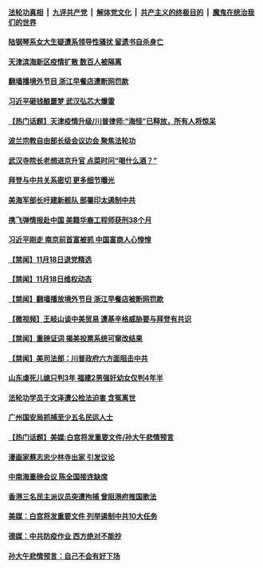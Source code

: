 

####  [法轮功真相](../../../../basic/blob/master/README.md?t=11192331) &nbsp;|&nbsp; [九评共产党](../../../../9ping.md/blob/master/README.md?t=11192331) &nbsp;|&nbsp; [解体党文化](../../../../jtdwh.md/blob/master/README.md?t=11192331)  &nbsp;|&nbsp; [共产主义的终极目的](../../../../gczydzjmd.md/blob/master/README.md?t=11192331) &nbsp;|&nbsp; [魔鬼在统治我们的世界](../../../../mgztzwmdsj.md/blob/master/README.md?t=11192331) 

#### [陆钢琴系女大生疑遭系领导性骚扰 留遗书自杀身亡](../pages/prog204/a102990710.md?t=11192331) 

#### [天津滨海新区疫情扩散 数百人被隔离](../pages/prog204/a102990652.md?t=11192331) 

#### [翻墙播境外节目 浙江早餐店遭断网罚款](../pages/prog204/a102990632.md?t=11192331) 

#### [习近平砸钱酿噩梦 武汉弘芯大爆雷](../pages/prog204/a102990622.md?t=11192331) 

#### [【热门话题】天津疫情升级/川普律师:“海怪”已释放，所有人将惊呆](../pages/prog204/a102990593.md?t=11192331) 

#### [波兰宗教自由部长级会议边会 聚焦法轮功](../pages/prog204/a102990574.md?t=11192331) 

#### [武汉寺院长老想进京升官 点菜时问“喝什么酒？”](../pages/prog204/a102990522.md?t=11192331) 

#### [拜登与中共关系密切 更多细节曝光](../pages/prog204/a102990493.md?t=11192331) 

#### [美海军部长吁建新舰队 部署印太遏制中共](../pages/prog204/a102990428.md?t=11192331) 

#### [携飞弹情报赴中国 美籍华裔工程师获刑38个月](../pages/prog204/a102990414.md?t=11192331) 


#### [习近平刚走 南京前首富被抓 中国富商人心惶惶](../pages/prog204/a102990390.md?t=11192331) 


#### [【禁闻】11月18日退党精选](../pages/prog204/a102990240.md?t=11192331) 

#### [【禁闻】11月18日维权动态](../pages/prog204/a102990242.md?t=11192331) 

#### [【禁闻】翻墙播放境外节目 浙江早餐店被断网罚款](../pages/prog204/a102990233.md?t=11192331) 

#### [【微视频】王岐山谈中美贸易 遭基辛格威胁要与拜登有共识](../pages/prog204/a102990219.md?t=11192331) 

#### [【禁闻】重磅证词 揭美投票系统可窜改结果](../pages/prog204/a102990188.md?t=11192331) 

#### [【禁闻】美司法部：川普政府六方面阻击中共](../pages/prog204/a102990186.md?t=11192331) 

#### [山东虐死儿媳只判3年 福建2男强奸幼女仅判4年半](../pages/prog204/a102990081.md?t=11192331) 

#### [法轮功学员于文泽遭公检法迫害 含冤离世](../pages/prog204/a102990044.md?t=11192331) 

#### [广州国安局抓捕至少五名民运人士](../pages/prog204/a102989918.md?t=11192331) 

#### [【热门话题】美媒:白宫将发重要文件/孙大午悲情预言](../pages/prog204/a102989875.md?t=11192331) 

#### [漫画家蔡志忠少林寺出家 引发议论](../pages/prog204/a102989872.md?t=11192331) 

#### [中南海重磅会议 陈全国接连缺席](../pages/prog204/a102989847.md?t=11192331) 

#### [香港三名民主派议员突遭拘捕 曾阻港府推国歌法](../pages/prog204/a102989822.md?t=11192331) 

#### [美媒：白宫将发重要文件 列举遏制中共10大任务](../pages/prog204/a102989800.md?t=11192331) 

#### [德媒：中共防疫作业 西方绝对不能抄](../pages/prog204/a102989777.md?t=11192331) 

#### [孙大午悲情预言：自己不会有好下场](../pages/prog204/a102989736.md?t=11192331) 


